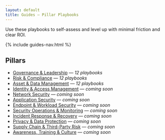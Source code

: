 ```yaml
---
layout: default
title: Guides — Pillar Playbooks
---
```


<p class="guides-intro">
Use these playbooks to self-assess and level up with minimal friction and clear ROI.
</p>

{% include guides-nav.html %}

## Pillars
<ul>
  <li><a href="{{ '/guides/governance-risk/' | relative_url }}">Governance & Leadership</a> — <em>12 playbooks</em></li>
  <li><a href="{{ '/guides/risk-compliance/' | relative_url }}">Risk & Compliance</a> — <em>12 playbooks</em></li>
  <li><a href="{{ '/guides/asset-data/' | relative_url }}">Asset & Data Management</a> — <em>12 playbooks</em></li>
  <li><a href="{{ '/guides/identity-access/' | relative_url }}">Identity & Access Management</a> — <em>coming soon</em></li>
  <li><a href="{{ '/guides/network-security/' | relative_url }}">Network Security</a> — <em>coming soon</em></li>
  <li><a href="{{ '/guides/application-security/' | relative_url }}">Application Security</a> — <em>coming soon</em></li>
  <li><a href="{{ '/guides/endpoint-workload/' | relative_url }}">Endpoint & Workload Security</a> — <em>coming soon</em></li>
  <li><a href="{{ '/guides/sec-ops-monitoring/' | relative_url }}">Security Operations & Monitoring</a> — <em>coming soon</em></li>
  <li><a href="{{ '/guides/incident-response/' | relative_url }}">Incident Response & Recovery</a> — <em>coming soon</em></li>
  <li><a href="{{ '/guides/privacy-data-protection/' | relative_url }}">Privacy & Data Protection</a> — <em>coming soon</em></li>
  <li><a href="{{ '/guides/supply-chain/' | relative_url }}">Supply Chain & Third-Party Risk</a> — <em>coming soon</em></li>
  <li><a href="{{ '/guides/awareness-training/' | relative_url }}">Awareness, Training & Culture</a> — <em>coming soon</em></li>
</ul>
